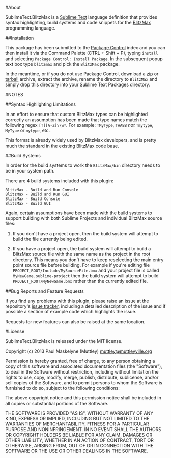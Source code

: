 #About

SublimeText.BlitzMax is a [Sublime Text][1] language definition that provides
syntax highlighting, build systems and code snippets for the [BlitzMax][2]
programming language.

##Installation

This package has been submitted to the [Package Control][3] index and you can
then install it via the Command Palette (CTRL + Shift + P), typing `install` and
selecting `Package Control: Install Package`. In the subsequent popup text box
type `blitzmax` and pick the `BlitzMax` package.

In the meantime, or if you do not use Package Control, download a [zip][4] or
[tarball][5] archive, extract the archive, rename the directory to `BlitzMax`
and simply drop this directory into your Sublime Text Packages directory.

#NOTES

##Syntax Highlighting Limitations

In an effort to ensure that custom BlitzMax types can be highlighted correctly
an assumption has been made that type names match the following regex
`[T][A-Z]\\w*`.  For example: `TMyType`, `TAABB` _not_ `Tmytype`, `MyType` or
`mytype`, etc.

This format is already widely used by BlitzMax developers, and is pretty much
the standard in the existing BlitzMax code base.

##Build Systems

In order for the build systems to work the `BlitzMax/bin` directory needs to be
in your system path.

There are 4 build systems included with this plugin:

	BlitzMax - Build and Run Console
	BlitzMax - Build and Run GUI
	BlitzMax - Build Console
	BlitzMax - Build GUI

Again, certain assumptions have been made with the build systems to support
building with both Sublime Projects and individual BlitzMax source files:

1. If you don't have a project open, then the build system will attempt to build
the file currently being edited.

2. If you have a project open, the build system will attempt to build a BlitzMax
source file with the same name as the project in the root directory.  This means
you don't have to keep reselecting the main entry point source file before
building.  For example if you're editing file
`PROJECT_ROOT/Include/MySourceFile.bmx` and your project file is called
`MyNewGame.sublime-project` then the build system will attempt to build
`PROJECT_ROOT/MyNewGame.bmx` rather than the currently edited file.

##Bug Reports and Feature Requests

If you find any problems with this plugin, please raise an issue at the
repository's [issue tracker][6], including a detailed description of the issue
and if possible a section of example code which highlights the issue.

Requests for new features can also be raised at the same location.

#License

SublimeText.BlitzMax is released under the MIT license.

Copyright (c) 2013 Paul Maskelyne (Muttley) <muttley@muttleyville.org>

Permission is hereby granted, free of charge, to any person obtaining a copy of
this software and associated documentation files (the "Software"), to deal in
the Software without restriction, including without limitation the rights to
use, copy, modify, merge, publish, distribute, sublicense, and/or sell copies of
the Software, and to permit persons to whom the Software is furnished to do so,
subject to the following conditions:

The above copyright notice and this permission notice shall be included in all
copies or substantial portions of the Software.

THE SOFTWARE IS PROVIDED "AS IS", WITHOUT WARRANTY OF ANY KIND, EXPRESS OR
IMPLIED, INCLUDING BUT NOT LIMITED TO THE WARRANTIES OF MERCHANTABILITY, FITNESS
FOR A PARTICULAR PURPOSE AND NONINFRINGEMENT. IN NO EVENT SHALL THE AUTHORS OR
COPYRIGHT HOLDERS BE LIABLE FOR ANY CLAIM, DAMAGES OR OTHER LIABILITY, WHETHER
IN AN ACTION OF CONTRACT, TORT OR OTHERWISE, ARISING FROM, OUT OF OR IN
CONNECTION WITH THE SOFTWARE OR THE USE OR OTHER DEALINGS IN THE SOFTWARE.

[1]: http://www.sublimetext.com/
[2]: http://www.blitzbasic.com/Products/blitzmax.php
[3]: http://wbond.net/sublime_packages/package_control
[4]: https://bitbucket.org/muttley/sublimetext.blitzmax/get/tip.zip
[5]: https://bitbucket.org/muttley/sublimetext.blitzmax/get/tip.tar.bz2
[6]: https://bitbucket.org/muttley/sublimetext.blitzmax/issues?status=new&status=open
